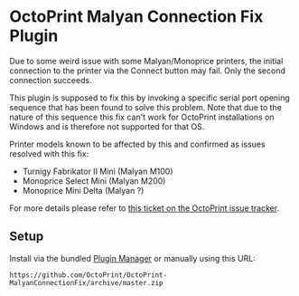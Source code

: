 # OctoPrint Malyan Connection Fix Plugin

Due to some weird issue with some Malyan/Monoprice printers, the initial connection to the printer via the 
Connect button may fail. Only the second connection succeeds. 

This plugin is supposed to fix this by invoking a specific serial port opening sequence that has been found
to solve this problem. Note that due to the nature of this sequence this fix can't work for OctoPrint installations
on Windows and is therefore not supported for that OS. 

Printer models known to be affected by this and confirmed as issues resolved with this fix:

  * Turnigy Fabrikator II Mini (Malyan M100)
  * Monoprice Select Mini (Malyan M200)
  * Monoprice Mini Delta (Malyan ?)

For more details please refer to [this ticket on the OctoPrint issue tracker](https://github.com/foosel/OctoPrint/issues/2271).

## Setup

Install via the bundled [Plugin Manager](https://github.com/foosel/OctoPrint/wiki/Plugin:-Plugin-Manager)
or manually using this URL:

    https://github.com/OctoPrint/OctoPrint-MalyanConnectionFix/archive/master.zip
